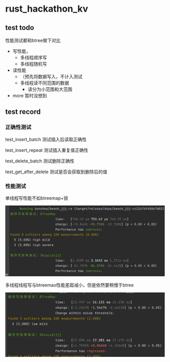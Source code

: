 # rust_hackathon_kv

## test todo

性能测试都和btree做下对比
- 写性能，
  - 多线程顺序写
  - 多线程随机写
- 读性能
  - （预先将数据写入，不计入测试
  - 多线程读不同范围的数据
    - 读分为小范围和大范围
- more 暂时没想到

## test record

### 正确性测试

test_insert_batch 测试插入后读取正确性

test_insert_repeat 测试插入重复值正确性

test_delete_batch 测试删除正确性

test_get_after_delete 测试是否会获取到删除后的值

### 性能测试

单线程写性能不如btreemap+锁

![img.png](rsc/test_1thread_wr.png)

多线程线程写与btreemao性能差距减小，但是依然要稍慢于btree

![img.png](rsc/test_8thread_wr.png)

